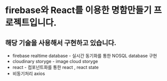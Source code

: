 # firebase와 React를 이용한 명함만들기 프로젝트입니다.

## 해당 기술을 사용해서 구현하고 있습니다.
- firebase realtime database - 실시간 동기화를 통한 NOSQL database 구현 
- cloudinary storyge - image cloud storyge
- react - 컴포넌트화를 통한 react , react state
- 비동기처리 axios
